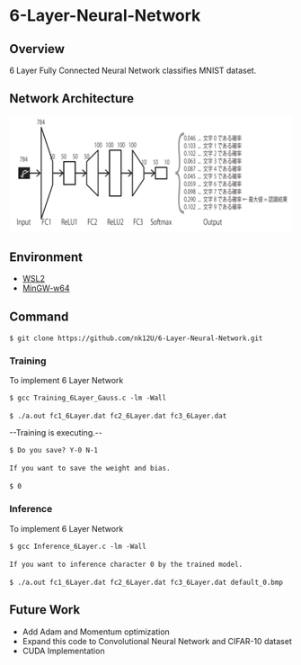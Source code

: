 # 6-Layer-Neural-Network

## Overview

6 Layer Fully Connected Neural Network classifies MNIST dataset.  

## Network Architecture

<img src = "https://github.com/nk12U/6-Layer-Neural-Network/blob/main/Neural Network Architecture.png">

## Environment

- [WSL2](https://learn.microsoft.com/ja-jp/windows/wsl/install)
- [MinGW-w64](https://www.javadrive.jp/cstart/install/index6.html)

## Command

```
$ git clone https://github.com/nk12U/6-Layer-Neural-Network.git
```

### Training

To implement 6 Layer Network

```
$ gcc Training_6Layer_Gauss.c -lm -Wall

$ ./a.out fc1_6Layer.dat fc2_6Layer.dat fc3_6Layer.dat
```

--Training is executing.--

```
$ Do you save? Y-0 N-1

If you want to save the weight and bias.

$ 0
```

### Inference

To implement 6 Layer Network

```
$ gcc Inference_6Layer.c -lm -Wall

If you want to inference character 0 by the trained model.

$ ./a.out fc1_6Layer.dat fc2_6Layer.dat fc3_6Layer.dat default_0.bmp
```

## Future Work

- Add Adam and Momentum optimization 
- Expand this code to Convolutional Neural Network and CIFAR-10 dataset
- CUDA Implementation
